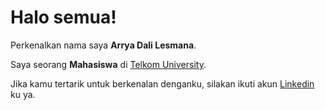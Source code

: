 # Halo semua! 

Perkenalkan nama saya **Arrya Dali Lesmana**.

Saya seorang **Mahasiswa** di [Telkom University](https://telkomuniversity.ac.id/).

Jika kamu tertarik untuk berkenalan denganku, silakan ikuti akun [Linkedin](https://www.linkedin.com/in/arryadali/) ku ya.
